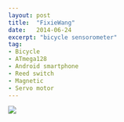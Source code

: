 ```yaml
---
layout: post
title:  "FixieWang"
date:   2014-06-24
excerpt: "bicycle sensorometer"
tag:
- Bicycle
- ATmega128
- Android smartphone
- Reed switch
- Magnetic
- Servo motor
---
```


<a href="{{ site.url }}/images/fixiewang.jpg"><img src="{{ site.url }}/images/fixiewang.jpg"></a>  
